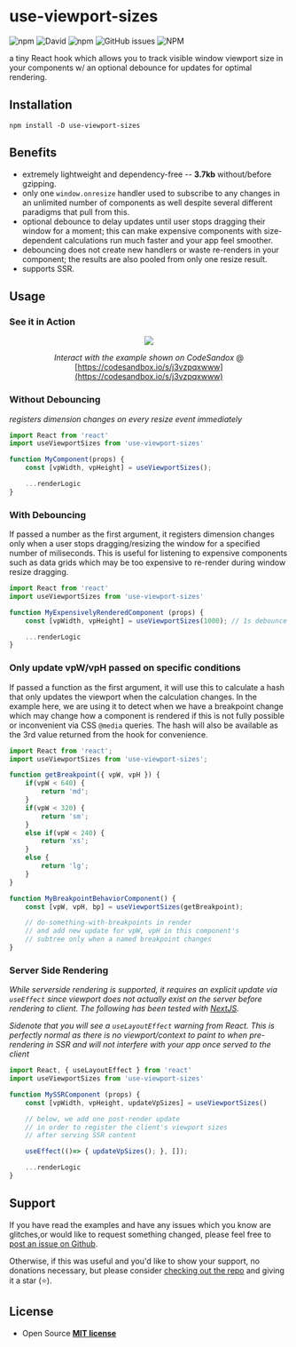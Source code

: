 # use-viewport-sizes #

![npm](https://img.shields.io/npm/v/use-viewport-sizes.svg?color=blue) ![David](https://img.shields.io/david/rob2d/use-viewport-sizes.svg) ![npm](https://img.shields.io/npm/dw/use-viewport-sizes.svg?color=red) ![GitHub issues](https://img.shields.io/github/issues-raw/rob2d/use-viewport-sizes.svg) ![NPM](https://img.shields.io/npm/l/use-viewport-sizes.svg)

a tiny React hook which allows you to track visible window viewport size in your components w/ an optional debounce for updates for optimal rendering.

## Installation ##

```
npm install -D use-viewport-sizes
```

## Benefits ##
- extremely lightweight and dependency-free -- **3.7kb** without/before gzipping.
- only one `window.onresize` handler used to subscribe to any changes in an unlimited number of components as well despite several different paradigms that pull from this.
- optional debounce to delay updates until user stops dragging their window for a moment; this can make expensive components with size-dependent calculations run much faster and your app feel smoother.
- debouncing does not create new handlers or waste re-renders in your component; the results are also pooled from only one resize result.
- supports SSR.


## Usage ##

### **See it in Action** ###

<center>
<img src="./doc/use-viewport-sizes.gif" />

*Interact with the example shown on CodeSandox* @
[https://codesandbox.io/s/j3vzpqxwww](https://codesandbox.io/s/j3vzpqxwww)

</center>

### **Without Debouncing**
*registers dimension changes on every resize event immediately*

```js
import React from 'react'
import useViewportSizes from 'use-viewport-sizes'

function MyComponent(props) {
    const [vpWidth, vpHeight] = useViewportSizes();

    ...renderLogic
}
```


### **With Debouncing**

If passed a number as the first argument, it registers dimension changes only when a user stops dragging/resizing the window for a specified number of miliseconds. This is useful for listening to expensive components such as data grids which may be too
expensive to re-render during window resize dragging.
```js
import React from 'react'
import useViewportSizes from 'use-viewport-sizes'

function MyExpensivelyRenderedComponent (props) {
    const [vpWidth, vpHeight] = useViewportSizes(1000); // 1s debounce

    ...renderLogic
}
```

### **Only update vpW/vpH passed on specific conditions**
If passed a function as the first argument, it will use this to calculate a hash that only updates the viewport when the calculation changes. In the example here, we are using it to detect when we have a breakpoint change which may change how a component is rendered if this is not fully possible or inconvenient via CSS `@media` queries. The hash will also be available as the 3rd value returned from the hook for convenience.
```js
import React from 'react';
import useViewportSizes from 'use-viewport-sizes';

function getBreakpoint({ vpW, vpH }) {
    if(vpW < 640) {
        return 'md';
    }
    if(vpW < 320) {
        return 'sm';
    }
    else if(vpW < 240) {
        return 'xs';
    }
    else {
        return 'lg';
    }
}

function MyBreakpointBehaviorComponent() {
    const [vpW, vpH, bp] = useViewportSizes(getBreakpoint);

    // do-something-with-breakpoints in render
    // and add new update for vpW, vpH in this component's
    // subtree only when a named breakpoint changes
}
```


### **Server Side Rendering**

*While serverside rendering is supported, it requires an explicit update via `useEffect` since viewport does not actually exist on the server before rendering to client. The following has been tested with [NextJS](https://nextjs.org/).*

*Sidenote that you will see a `useLayoutEffect` warning from React. This is perfectly normal as there is no viewport/context to paint to when pre-rendering in SSR and will not interfere with your app once served to the client*

```js
import React, { useLayoutEffect } from 'react'
import useViewportSizes from 'use-viewport-sizes'

function MySSRComponent (props) {
    const [vpWidth, vpHeight, updateVpSizes] = useViewportSizes()

    // below, we add one post-render update
    // in order to register the client's viewport sizes
    // after serving SSR content

    useEffect(()=> { updateVpSizes(); }, []);

    ...renderLogic
}
```

## Support
If you have read the examples and have any issues which you know are glitches,or would like to request something changed, please feel free to [post an issue on Github](https://github.com/rob2d/use-viewport-sizes/issues/new).

Otherwise, if this was useful and you'd like to show your support, no donations necessary, but please consider [checking out the repo](https://github.com/rob2d/use-viewport-sizes) and giving it a star (⭐).

## License ##

- Open Source **[MIT license](http://opensource.org/licenses/mit-license.php)**